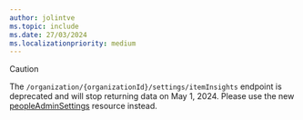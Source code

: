 ```yaml
---
author: jolintve
ms.topic: include
ms.date: 27/03/2024
ms.localizationpriority: medium
---
```


<!-- markdownlint-disable MD041-->

> [!CAUTION]
> The `/organization/{organizationId}/settings/itemInsights` endpoint is deprecated and will stop returning data on May 1, 2024. Please use the new [peopleAdminSettings](/graph/api/resources/peopleadminsettings) resource instead.
